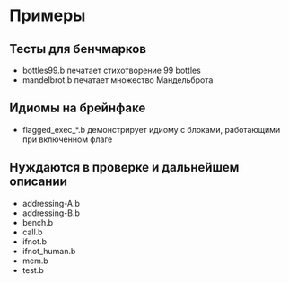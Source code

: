 # Примеры

## Тесты для бенчмарков
- bottles99.b печатает стихотворение 99 bottles
- mandelbrot.b печатает множество Мандельброта

## Идиомы на брейнфаке
* flagged_exec_*.b демонстрирует идиому с блоками, работающими при включенном флаге

## Нуждаются в проверке и дальнейшем описании
* addressing-A.b
* addressing-B.b
* bench.b
* call.b
* ifnot.b
* ifnot_human.b
* mem.b
* test.b